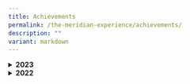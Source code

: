 ```yaml
---
title: Achievements
permalink: /the-meridian-experience/achievements/
description: ""
variant: markdown
---
```

<details>
  <summary><b>2023</b></summary>
	<h4>Academic</h4>
	<h5>Wits and Words National Debate Competition</h5>
	<p align="justify">Our P5 Team Meridian Debaters have won both Round 1 &amp; Round 2 of the Wits and Words National Debate Competition! The team members demonstrated resilience, teamwork &amp; good sportsmanship. Go Team Meridian! You do us Proud.</p>
	      <img src="/images/The%20Meridian%20Experience/Achievements/2023_Debate_Team.jpg" style="width:480px;height:350px;float:center">
	<br>
	<h5>Celebrating Success at Sayembara Bahasa Melayu 2023</h5>
	<p align="justify">Huge applause to our remarkable Meridians who truly shined at the recent Sayembara Bahasa Melayu 2023, Malay Language (ML) Competition! Their exceptional performance on stage in front of a captivated audience left us all in awe!<br><br>
Under the guidance of our dedicated ML teachers, our students seized the opportunity to showcase their linguistic prowess and acting skills among five other Pasir Ris schools. We are incredibly thrilled to announce that we clinched 3rd place for P2, P4, and P6 levels, and not to mention, Consolation prizes for the remaining three levels.<br><br>
This remarkable experience has not only ignited a deeper passion for the Malay Language among our students but has also highlighted their talents in bringing to life the enchanting characters of Malay Folktales.<br><br>
A heartfelt shoutout to School Leaders, Teachers and Parents who turned up to show their unwavering support and provided our students with a boost of confidence as they graced the stage. Your presence truly made a difference!<br><br>
Well done, Meridians! Here's to more achievements and milestones ahead!</p>
	      <img src="/images/The%20Meridian%20Experience/Achievements/2023_BM1.jpg" style="width:480px;height:350px;float:center">
	<br><br>
<img src="/images/The%20Meridian%20Experience/Achievements/2023_BM2.jpg" style="width:480px;height:350px;float:center">
	<br><br>
	<img src="/images/The%20Meridian%20Experience/Achievements/2023_BM3.jpg" style="width:480px;height:320px;float:center">
	<br><br>
<img src="/images/The%20Meridian%20Experience/Achievements/2023_BM4.jpg" style="width:480px;height:350px;float:center">
	<br><br>
<img src="/images/The%20Meridian%20Experience/Achievements/2023_BM5.jpg" style="width:480px;height:350px;float:center">
	<br>
</details>
<details>
  <summary><b>2022</b></summary>
	<h4>CCA - Performing &amp; Visual Arts</h4>
	<h5>SYF Guzheng</h5>
	<p align="justify">We are so proud of you, Team Meridian Guzheng! Months of hard work and effort have paid off, and we totally love the melodious performance that touched and moved us greatly.  
Awesome teamwork children! A big thank you to our dedicated teachers and coach, as well as our parents who supported and cheered the team on. Well done everyone!</p>
	      <img src="/images/The%20Meridian%20Experience/Achievements/Guzheng__1_July_.jpg" style="width:450px;height:250px;float:center">
	<br>
	<h5>SYF Chinese Dance</h5>
	<p align="justify">
What a captivating performance by our Team Meridian's Chinese Dance!&nbsp;❤️ <br>All the hard work and many hours of practice paid off today. We are so proud of our dancers’ determination and perseverance!  
A big thank you to our dedicated teachers and coaches, as well as our parents who supported and encouraged our dancers. Hip hip hurray to Team Meridian's Chinese Dance!</p>
	      <img src="/images/The%20Meridian%20Experience/Achievements/Chinese_Dance___22_July_2022.jpg" style="width:450px;height:250px;float:center">
	<h5>SYF Malay Dance</h5>
	<p align="justify">Swift, light, yet energetic, our Team Meridian’s Malay Dance put up a charming performance! We are so proud of our dancers. They practiced hard and worked as a team to put up the enchanting choreography.  
A big thank you to our dedicated teachers, instructor as well as our parents who are our dancers’ greatest cheer leaders! 3 cheers for Team Meridian’s Malay Dance!</p>
	      <img src="/images/The%20Meridian%20Experience/Achievements/Malay_Dance___22_July_2022.jpg" style="width:450px;height:250px;float:center">
<h5>National Primary Schools Photography Competition</h5>
<p align="justify">
Drum roll please… 🥁<br>
for we are delighted to reveal a piece of wonderful news!
Our student Tan Hong Yu (5CA) from the Media Production Club emerged 2nd Runner-up in the Open Category in the National Primary Schools Photography Competition!<br>
His winning shot was inspired by the artistic look and feel of the architectural design of this newly opened skyscraper, called CapitaSpring. The photo depicted a circular bird’s eye view or holistic view of the 17th floor of the skyscraper. Hong Yu wished to express his impressions of city in nature, by showcasing this unique view of lush greenery nestled in the heart of the Lion City.<br>
We would also like to congratulate Alvi Adly (4CA), Schaffa Sahril (4CA) and Myesha Ambretta (5CA) for being shortlisted for the People's Choice Award. Their submissions depicted the Green Plan pillars of City in Nature and Sustainable Living. Thank you for casting your vote for them!<br>
The students' achievements would not be possible without the support and encouragement from their parents, and their teachers who patiently guided not only in honing their photography skills but also inculcated in them school values such as resilience - which the kids clearly demonstrated. Once again, thank you for supporting our Budding Photographers!</p>
<img src="/images/The%20Meridian%20Experience/Achievements/CCA_Photography_1___28_Aug_2022.jpg" style="width:450px;height:250px;float:center">
	<br><br>
<img src="/images/The%20Meridian%20Experience/Achievements/CCA_Photography_2___28_Aug_2022.jpg" style="width:450px;height:250px;float:center">
<br><br>
<img src="/images/The%20Meridian%20Experience/Achievements/CCA_Photography_3___28_Aug_2022.jpg" style="width:450px;height:250px;float:center">
<br><br>
<img src="/images/The%20Meridian%20Experience/Achievements/CCA_Photography_4___28_Aug_2022.jpg" style="width:450px;height:250px;float:center">
</details>
